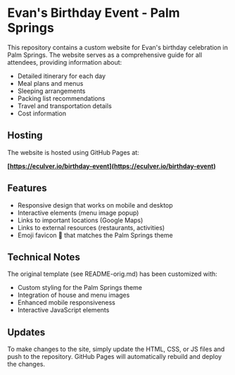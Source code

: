 # Evan's Birthday Event - Palm Springs

This repository contains a custom website for Evan's birthday celebration in Palm Springs. The website serves as a comprehensive guide for all attendees, providing information about:

- Detailed itinerary for each day
- Meal plans and menus
- Sleeping arrangements
- Packing list recommendations
- Travel and transportation details
- Cost information

## Hosting

The website is hosted using GitHub Pages at:

**[https://eculver.io/birthday-event](https://eculver.io/birthday-event)**

## Features

- Responsive design that works on mobile and desktop
- Interactive elements (menu image popup)
- Links to important locations (Google Maps)
- Links to external resources (restaurants, activities)
- Emoji favicon 🌵 that matches the Palm Springs theme

## Technical Notes

The original template (see README-orig.md) has been customized with:
- Custom styling for the Palm Springs theme
- Integration of house and menu images
- Enhanced mobile responsiveness
- Interactive JavaScript elements

## Updates

To make changes to the site, simply update the HTML, CSS, or JS files and push to the repository. GitHub Pages will automatically rebuild and deploy the changes.